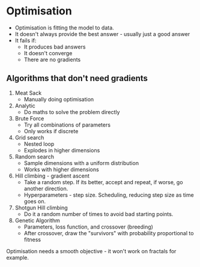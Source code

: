 # Optimisation

- Optimisation is fitting the model to data. 
- It doesn't always provide the best answer - usually just a good answer
- It fails if:
    - It produces bad answers
    - It doesn't converge
    - There are no gradients

## Algorithms that don't need gradients

1. Meat Sack
    - Manually doing optimisation
2. Analytic
    - Do maths to solve the problem directly
3. Brute Force
    - Try all combinations of parameters
    - Only works if discrete
4. Grid search
    - Nested loop
    - Explodes in higher dimensions
5. Random search
    - Sample dimensions with a uniform distribution
    - Works with higher dimensions
6. Hill climbing - gradient ascent
    - Take a random step. If its better, accept and repeat, if worse, go another direction.
    - Hyperparameters - step size. Scheduling, reducing step size as time goes on.
7. Shotgun Hill climbing
    - Do it a random number of times to avoid bad starting points.
8. Genetic Algorithm
    - Parameters, loss function, and crossover (breeding)
    - After crossover, draw the "survivors" with probability proportional to fitness

Optimisation needs a smooth objective - it won't work on fractals for example.